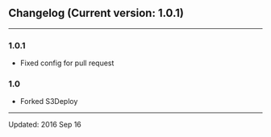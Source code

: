 ## Changelog (Current version: 1.0.1)

-----------------

### 1.0.1
 - Fixed config for pull request

### 1.0
 - Forked S3Deploy

-----------------

Updated: 2016 Sep 16
